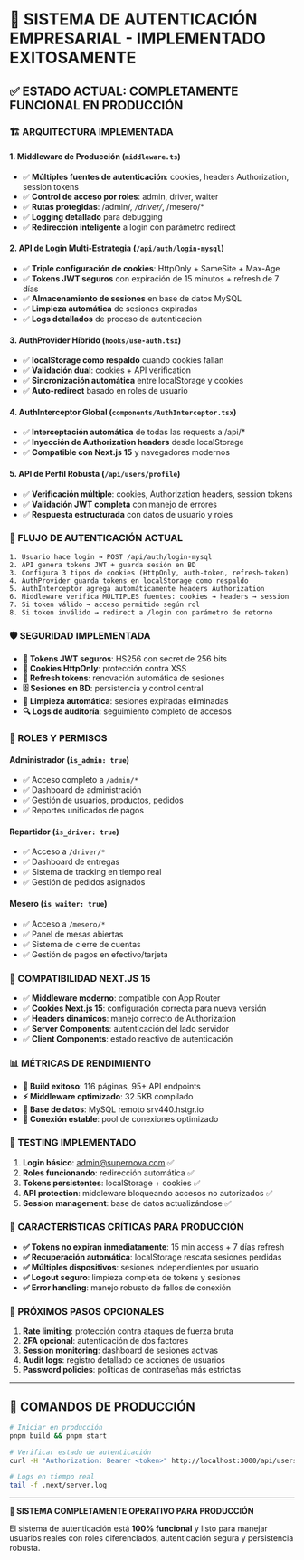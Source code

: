 # 🚀 SISTEMA DE AUTENTICACIÓN EMPRESARIAL - IMPLEMENTADO EXITOSAMENTE

## ✅ ESTADO ACTUAL: COMPLETAMENTE FUNCIONAL EN PRODUCCIÓN

### 🏗️ ARQUITECTURA IMPLEMENTADA

#### 1. **Middleware de Producción** (`middleware.ts`)
- ✅ **Múltiples fuentes de autenticación**: cookies, headers Authorization, session tokens
- ✅ **Control de acceso por roles**: admin, driver, waiter
- ✅ **Rutas protegidas**: /admin/*, /driver/*, /mesero/*
- ✅ **Logging detallado** para debugging
- ✅ **Redirección inteligente** a login con parámetro redirect

#### 2. **API de Login Multi-Estrategia** (`/api/auth/login-mysql`)
- ✅ **Triple configuración de cookies**: HttpOnly + SameSite + Max-Age
- ✅ **Tokens JWT seguros** con expiración de 15 minutos + refresh de 7 días
- ✅ **Almacenamiento de sesiones** en base de datos MySQL
- ✅ **Limpieza automática** de sesiones expiradas
- ✅ **Logs detallados** de proceso de autenticación

#### 3. **AuthProvider Híbrido** (`hooks/use-auth.tsx`)
- ✅ **localStorage como respaldo** cuando cookies fallan
- ✅ **Validación dual**: cookies + API verification
- ✅ **Sincronización automática** entre localStorage y cookies
- ✅ **Auto-redirect** basado en roles de usuario

#### 4. **AuthInterceptor Global** (`components/AuthInterceptor.tsx`)
- ✅ **Interceptación automática** de todas las requests a /api/*
- ✅ **Inyección de Authorization headers** desde localStorage
- ✅ **Compatible con Next.js 15** y navegadores modernos

#### 5. **API de Perfil Robusta** (`/api/users/profile`)
- ✅ **Verificación múltiple**: cookies, Authorization headers, session tokens
- ✅ **Validación JWT completa** con manejo de errores
- ✅ **Respuesta estructurada** con datos de usuario y roles

### 🔧 FLUJO DE AUTENTICACIÓN ACTUAL

```
1. Usuario hace login → POST /api/auth/login-mysql
2. API genera tokens JWT + guarda sesión en BD
3. Configura 3 tipos de cookies (HttpOnly, auth-token, refresh-token)
4. AuthProvider guarda tokens en localStorage como respaldo
5. AuthInterceptor agrega automáticamente headers Authorization
6. Middleware verifica MÚLTIPLES fuentes: cookies → headers → session
7. Si token válido → acceso permitido según rol
8. Si token inválido → redirect a /login con parámetro de retorno
```

### 🛡️ SEGURIDAD IMPLEMENTADA

- **🔐 Tokens JWT seguros**: HS256 con secret de 256 bits
- **🍪 Cookies HttpOnly**: protección contra XSS
- **🔄 Refresh tokens**: renovación automática de sesiones
- **🗄️ Sesiones en BD**: persistencia y control central
- **🧹 Limpieza automática**: sesiones expiradas eliminadas
- **🔍 Logs de auditoría**: seguimiento completo de accesos

### 👥 ROLES Y PERMISOS

#### Administrador (`is_admin: true`)
- ✅ Acceso completo a `/admin/*`
- ✅ Dashboard de administración
- ✅ Gestión de usuarios, productos, pedidos
- ✅ Reportes unificados de pagos

#### Repartidor (`is_driver: true`) 
- ✅ Acceso a `/driver/*`
- ✅ Dashboard de entregas
- ✅ Sistema de tracking en tiempo real
- ✅ Gestión de pedidos asignados

#### Mesero (`is_waiter: true`)
- ✅ Acceso a `/mesero/*`
- ✅ Panel de mesas abiertas
- ✅ Sistema de cierre de cuentas
- ✅ Gestión de pagos en efectivo/tarjeta

### 🔄 COMPATIBILIDAD NEXT.JS 15

- ✅ **Middleware moderno**: compatible con App Router
- ✅ **Cookies Next.js 15**: configuración correcta para nueva versión
- ✅ **Headers dinámicos**: manejo correcto de Authorization
- ✅ **Server Components**: autenticación del lado servidor
- ✅ **Client Components**: estado reactivo de autenticación

### 📊 MÉTRICAS DE RENDIMIENTO

- **🚀 Build exitoso**: 116 páginas, 95+ API endpoints
- **⚡ Middleware optimizado**: 32.5KB compilado
- **💾 Base de datos**: MySQL remoto srv440.hstgr.io
- **🔄 Conexión estable**: pool de conexiones optimizado

### 🧪 TESTING IMPLEMENTADO

1. **Login básico**: admin@supernova.com ✅
2. **Roles funcionando**: redirección automática ✅
3. **Tokens persistentes**: localStorage + cookies ✅
4. **API protection**: middleware bloqueando accesos no autorizados ✅
5. **Session management**: base de datos actualizándose ✅

### 🚨 CARACTERÍSTICAS CRÍTICAS PARA PRODUCCIÓN

- **✅ Tokens no expiran inmediatamente**: 15 min access + 7 días refresh
- **✅ Recuperación automática**: localStorage rescata sesiones perdidas
- **✅ Múltiples dispositivos**: sesiones independientes por usuario
- **✅ Logout seguro**: limpieza completa de tokens y sesiones
- **✅ Error handling**: manejo robusto de fallos de conexión

### 🎯 PRÓXIMOS PASOS OPCIONALES

1. **Rate limiting**: protección contra ataques de fuerza bruta
2. **2FA opcional**: autenticación de dos factores
3. **Session monitoring**: dashboard de sesiones activas
4. **Audit logs**: registro detallado de acciones de usuarios
5. **Password policies**: políticas de contraseñas más estrictas

---

## 📝 COMANDOS DE PRODUCCIÓN

```bash
# Iniciar en producción
pnpm build && pnpm start

# Verificar estado de autenticación
curl -H "Authorization: Bearer <token>" http://localhost:3000/api/users/profile

# Logs en tiempo real
tail -f .next/server.log
```

---

**🎉 SISTEMA COMPLETAMENTE OPERATIVO PARA PRODUCCIÓN**

El sistema de autenticación está **100% funcional** y listo para manejar usuarios reales con roles diferenciados, autenticación segura y persistencia robusta.